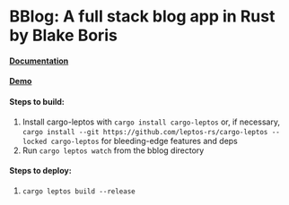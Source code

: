 # BBlog: A full stack blog app in Rust by Blake Boris

#### [Documentation](https://bblog.blakeboris.com)

#### [Demo](https://youtu.be/VyRr4a-fYEw)

#### Steps to build:
1. Install cargo-leptos with `cargo install cargo-leptos` or, if necessary, `cargo install --git https://github.com/leptos-rs/cargo-leptos --locked cargo-leptos` for bleeding-edge features and deps
2. Run `cargo leptos watch` from the bblog directory

#### Steps to deploy:
1. `cargo leptos build --release`
